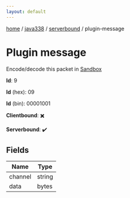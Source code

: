 ```yaml
---
layout: default
---
```


[home](/)  /  [java338](/protocol/java338)  /  [serverbound](/protocol/java338/serverbound)  /  plugin-message

# Plugin message

Encode/decode this packet in [Sandbox](../../../sandbox/java338#serverbound.plugin_message)

**Id**: 9

**Id** (hex): 09

**Id** (bin): 00001001

**Clientbound**: ✖️

**Serverbound**: ✔️

## Fields

Name | Type
---|---
channel | string
data | bytes

